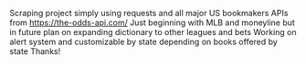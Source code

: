 Scraping project simply using requests and all major US bookmakers APIs from https://the-odds-api.com/ 
Just beginning with MLB and moneyline but in future plan on expanding dictionary to other leagues and bets
Working on alert system and customizable by state depending on books offered by state
Thanks!
